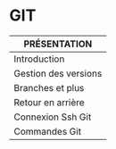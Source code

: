 # GIT

|PRÉSENTATION|
|------------|
|Introduction|
|Gestion des versions|
|Branches et plus|
|Retour en arrière|
|Connexion Ssh Git|
|Commandes Git|
